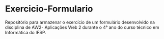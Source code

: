 # Exercicio-Formulario
Repositório para armazenar o exercício de um formulário desenvolvido na disciplina de AW2- Aplicações Web 2 durante o 4° ano do curso técnico em Informática do IFSP.
